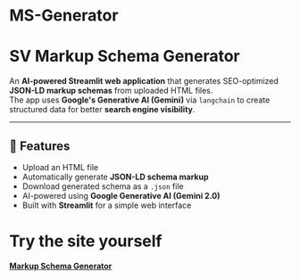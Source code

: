 # MS-Generator

# SV Markup Schema Generator

An **AI-powered Streamlit web application** that generates SEO-optimized **JSON-LD markup schemas** from uploaded HTML files.  
The app uses **Google's Generative AI (Gemini)** via `langchain` to create structured data for better **search engine visibility**.

---

## 🚀 Features
- Upload an HTML file
- Automatically generate **JSON-LD schema markup**
- Download generated schema as a `.json` file
- AI-powered using **Google Generative AI (Gemini 2.0)**
- Built with **Streamlit** for a simple web interface

# Try the site yourself 
**[Markup Schema Generator](https://ms-gen.onrender.com)**
